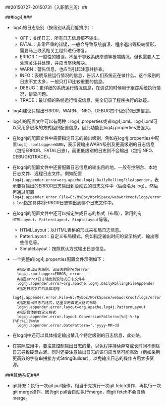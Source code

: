 ##20150727-20150731（入职第三周）##

###log4j###

- log4j的日志级别（按级别从高到低排序）：
	
	+ OFF：关闭日志，所有日志信息都不输出。
	+ FATAL：非常严重的错误，一般会导致系统崩溃、程序退出等极端情形，需要马上联系相关工程师进行修复。
	+ ERROR：一般性的错误，不至于导致系统崩溃等极端情况，但也需要人工处理关注并处理，并应当尽快解决。
	+ WARN：警告信息，也应当引起注意并排查。
	+ INFO：表明系统运行情况的信息，告诉人们系统正在做什么。这个级别的日志不宜太多，一般只打印比较重要的信息。
	+ DEBUG：更详细的系统运行情况信息，在调试的时候用于跟踪系统执行情况，排查问题。
	+ TRACE：最详细的系统运行情况信息，完全记录了程序执行的轨迹。

- log4j建议只输出ERROR、WARN、INFO、DEBUG四个级别的日志信息。

- log4j的配置文件可以有两种：log4j.properties或者log4j.xml。log4j.xml可以采用多层级的方式组织配置信息，因此功能比log4j.properties更强大。

- 在log4j的配置文件中需要指定日志的输出级别，例如在log4j.properties中配置`log4j.rootLogger=WARN`，表示要输出WARN级别及更高级别的日志信息（包括ERROR、FATAL日志），而更低级别的日志则不会输出（包括INFO、DEBUG和TRACE）。

- 在log4j的配置文件中还要配置日志信息的输出目的地，一般有控制台、本地日志文件、远程日志文件。例如配置`log4j.appender.error=org.apache.log4j.DailyRollingFileAppender`，表示要将输出的ERROR日志输出到滚动式的日志文件中（后缀名为.log）。然后再通过配置`log4j.appender.error.File=E:/MyDoc/WorkSpace/webworkroot/logs/errors.log`指定具体将ERROR日志输出到哪个日志文件中。

- 在log4j的配置文件中还可以指定生成日志的格式（布局），常用的有`HTMLLayout`、`PatternLayout`、`SimpleLayout`等等。
	
	+ HTMLLayout：以HTML表格的形式来布局日志信息。
	+ PatterLayout：自定义布局模式，例如指定输出时间的显示格式、输出哪些信息等。
	+ SimpleLayout：按照默认方式输出日志信息。
	
- 一个完整的log4j.properties配置文件示例如下：

		#指定输出日志级别，该日志的别名为error
		log4j.rootLogger=ERROR, error
		#指定error日志输出到滚动式日志文件中
		log4j.appender.error=org.apache.log4j.DailyRollingFileAppender
		#指定日志文件的具体路径
		log4j.appender.error.File=E:/MyDoc/WorkSpace/webworkroot/logs/errors.log
		#指定输出日志的格式，这里采用自定义格式布局
		log4j.appender.error.layout=org.apache.log4j.PatternLayout
		#指定具体的自定义格式
		log4j.appender.error.layout.ConversionPattern=[%d]-%-5p (%F:%L)|%m%n
		log4j.appender.error.DatePattern='.'yyyy-MM-dd

- 在log4j中还可以具体指定输出某几个特定级别的日志信息，此处略。

- 在实际应用中，要注意控制输出日志的量，以免程序持续异常或长时间不删除日志导致硬盘占满。同时还要注意输出日志的语句应当尽可能高效（例如采用更高效的字符串拼接方式StringBuilder），以免输出日志的操作占用太多资源。

###其他杂记###

- 	git补充：执行一次git pull操作，相当于先执行一次git fetch操作，再执行一次git merge操作。因为git pull会自动执行merge，而git fetch不会自动merge。

